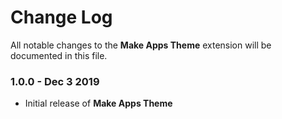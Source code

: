 # Change Log

All notable changes to the **Make Apps Theme** extension will be documented in this file.

### **1.0.0** - Dec 3 2019

- Initial release of **Make Apps Theme**